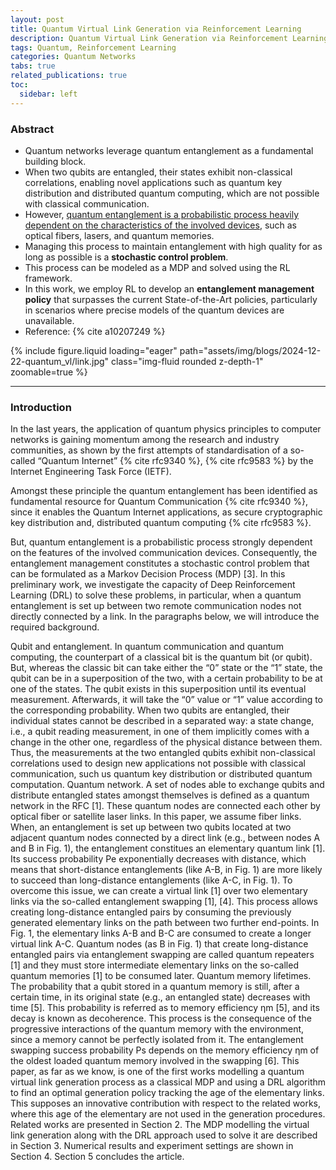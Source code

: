 ```yaml
---
layout: post
title: Quantum Virtual Link Generation via Reinforcement Learning
description: Quantum Virtual Link Generation via Reinforcement Learning
tags: Quantum, Reinforcement Learning
categories: Quantum Networks
tabs: true
related_publications: true
toc:
  sidebar: left
---
```


### Abstract

- Quantum networks leverage quantum entanglement as a fundamental building block. 
- When two qubits are entangled, their states exhibit non-classical correlations, enabling novel applications such as quantum key distribution and distributed quantum computing, which are not possible with classical communication. 
- However, <u>quantum entanglement is a probabilistic process heavily dependent on the characteristics of the involved devices</u>, such as optical fibers, lasers, and quantum memories. 
- Managing this process to maintain entanglement with high quality for as long as possible is a <strong>stochastic control problem</strong>.
- This process can be modeled as a MDP and solved using the RL framework. 
- In this work, we employ RL to develop an <strong>entanglement management policy</strong> that surpasses the current State-of-the-Art policies, particularly in scenarios where precise models of the quantum devices are unavailable.
- Reference: {% cite a10207249 %}


{% include figure.liquid loading="eager" path="assets/img/blogs/2024-12-22-quantum_vl/link.jpg" class="img-fluid rounded z-depth-1" zoomable=true %}

---

### Introduction

In the last years, the application of quantum physics principles to computer networks is gaining momentum among the research and industry communities, as shown by the first attempts of standardisation of a so-called “Quantum Internet” {% cite rfc9340 %}, {% cite rfc9583 %} by the Internet Engineering Task Force (IETF).

Amongst these principle the quantum entanglement has been identified as fundamental resource for Quantum Communication {% cite rfc9340 %}, since it enables the Quantum Internet applications, as secure cryptographic key distribution and, distributed quantum computing {% cite rfc9583 %}.

But, quantum entanglement is a probabilistic process strongly dependent on the features of the
involved communication devices. Consequently, the entanglement management constitutes a stochastic control
problem that can be formulated as a Markov Decision Process (MDP) [3]. In this preliminary work, we investigate
the capacity of Deep Reinforcement Learning (DRL) to solve these problems, in particular, when a quantum
entanglement is set up between two remote communication nodes not directly connected by a link. In the
paragraphs below, we will introduce the required background.

Qubit and entanglement. In quantum communication and quantum computing, the counterpart of a classical
bit is the quantum bit (or qubit). But, whereas the classic bit can take either the “0” state or the “1” state,
the qubit can be in a superposition of the two, with a certain probability to be at one of the states. The qubit
exists in this superposition until its eventual measurement. Afterwards, it will take the “0” value or “1” value
according to the corresponding probability. When two qubits are entangled, their individual states cannot be
described in a separated way: a state change, i.e., a qubit reading measurement, in one of them implicitly comes
with a change in the other one, regardless of the physical distance between them. Thus, the measurements at
the two entangled qubits exhibit non-classical correlations used to design new applications not possible with
classical communication, such us quantum key distribution or distributed quantum computation.
Quantum network. A set of nodes able to exchange qubits and distribute entangled states amongst themselves
is defined as a quantum network in the RFC [1]. These quantum nodes are connected each other by optical
fiber or satellite laser links. In this paper, we assume fiber links. When, an entanglement is set up between
two qubits located at two adjacent quantum nodes connected by a direct link (e.g., between nodes A and B in
Fig. 1), the entanglement constitues an elementary quantum link [1]. Its success probability Pe exponentially
decreases with distance, which means that short-distance entanglements (like A-B, in Fig. 1) are more likely to
succeed than long-distance entanglements (like A-C, in Fig. 1). To overcome this issue, we can create a virtual
link [1] over two elementary links via the so-called entanglement swapping [1], [4]. This process allows creating
long-distance entangled pairs by consuming the previously generated elementary links on the path between two
further end-points. In Fig. 1, the elementary links A-B and B-C are consumed to create a longer virtual link
A-C. Quantum nodes (as B in Fig. 1) that create long-distance entangled pairs via entanglement swapping
are called quantum repeaters [1] and they must store intermediate elementary links on the so-called quantum
memories [1] to be consumed later.
Quantum memory lifetimes. The probability that a qubit stored in a quantum memory is still, after a certain
time, in its original state (e.g., an entangled state) decreases with time [5]. This probability is referred as to
memory efficiency ηm [5], and its decay is known as decoherence. This process is the consequence of the
progressive interactions of the quantum memory with the environment, since a memory cannot be perfectly
isolated from it. The entanglement swapping success probability Ps depends on the memory efficiency ηm of
the oldest loaded quantum memory involved in the swapping [6].
This paper, as far as we know, is one of the first works modelling a quantum virtual link generation process
as a classical MDP and using a DRL algorithm to find an optimal generation policy tracking the age of the
elementary links. This supposes an innovative contribution with respect to the related works, where this age of
the elementary are not used in the generation procedures.
Related works are presented in Section 2. The MDP modelling the virtual link generation along with the DRL
approach used to solve it are described in Section 3. Numerical results and experiment settings are shown in
Section 4. Section 5 concludes the article.